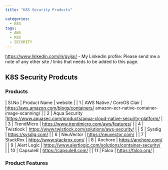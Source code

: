 ```yaml
---
title: "K8S Security Products"

categories:
  - K8S
tags:
  - AWS
  - K8S
  - SECURITY 
--- 
```

<https://www.linkedin.com/in/gvijai/> - My Linkedin profile:
Please send me a note of any other site / links that needs to be added to this page. 


## K8S Security Prodcuts 


### Products 
| Sl.No |  Product Name	     |           website |
| 1 | AWS Native / CoreOS Clair	   |   https://aws.amazon.com/blogs/containers/
amazon-ecr-native-container-image-scanning/ |
| 2 | Aqua Security	|https://www.aquasec.com/products/aqua-cloud-native-security-platform/ |
| 3 | TrendMicro	| https://www.trendmicro.com/aws/features/ |
| 4 | Twistlock	| https://www.twistlock.com/solutions/aws-security/ | 
| 5 | Sysdig	| https://sysdig.com/ |
| 6 | NeuVector |	https://neuvector.com/ |
| 7 | StackRox |	https://www.stackrox.com/ |
| 8 | Anchore |	https://anchore.com/ |
| 9 | Alert Logic |	https://www.alertlogic.com/solutions/container-security/ |
| 10 | Capsule8 |	https://capsule8.com/ |
| 11 | Falco |	https://falco.org/ |

### Product Features 



